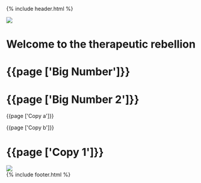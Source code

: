 {% include header.html %}
<div class="som-splash">
  <div class="som_splash__image-wrapper">
    <img class="som-splash__image" src="{{page ['header image'] | prepend: site.baseurl}}">
  </div>
  <div class="som-cirlce__large">
    <h1>Welcome to the <span>therapeutic</span> <span class="som-splash__broken-text">rebellion</span></h1>
  </div>
</div>

<div class="som-panel">
  <div class="som-wrapper flex">
    <div class="som-left">
      <h1 class="numbers">{{page ['Big Number']}}</h1>
      <h1 class="numbers">{{page ['Big Number 2']}}</h1>
    </div>
    <div class="som-right">
      <p class="courier">{{page ['Copy a']}}</p>
      <p class="courier">{{page ['Copy b']}}</p>
    </div>
  </div>
</div>
<div class="som-panel white">
  <div class="som-wrapper flex">
    <div class="som-left">
      <h1>{{page ['Copy 1']}}</h1>
    </div>
    <div class="som-right">
      <img src="{{page ['about image'] | prepend: site.baseurl}}">
    </div>
  </div>
</div>
{% include footer.html %}
